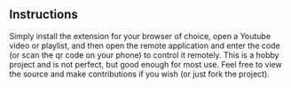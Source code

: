 ## Instructions

Simply install the extension for your browser of choice, open a Youtube video or playlist, and then open the remote application and enter the code (or scan the qr code on your phone) to control it remotely. This is a hobby project and is not perfect, but good enough for most use. Feel free to view the source and make contributions if you wish (or just fork the project).
